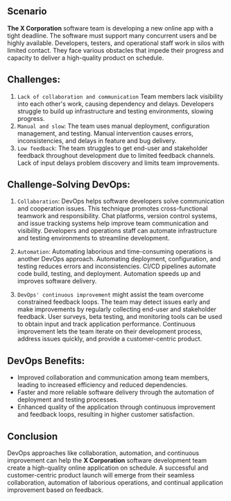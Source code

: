 ## Scenario
**The X Corporation** software team is developing a new online app with a tight deadline. The software must support many concurrent users and be highly available. Developers, testers, and operational staff work in silos with limited contact. They face various obstacles that impede their progress and capacity to deliver a high-quality product on schedule.

## Challenges:

1. `Lack of collaboration and communication` Team members lack visibility into each other's work, causing dependency and delays. Developers struggle to build up infrastructure and testing environments, slowing progress.
2. `Manual and slow`: The team uses manual deployment, configuration management, and testing. Manual intervention causes errors, inconsistencies, and delays in feature and bug delivery.
3. `Low feedback`: The team struggles to get end-user and stakeholder feedback throughout development due to limited feedback channels. Lack of input delays problem discovery and limits team improvements.

## Challenge-Solving DevOps:
1. `Collaboration`: DevOps helps software developers solve communication and cooperation issues. This technique promotes cross-functional teamwork and responsibility. Chat platforms, version control systems, and issue tracking systems help improve team communication and visibility. Developers and operations staff can automate infrastructure and testing environments to streamline development.

2. `Automation`: Automating laborious and time-consuming operations is another DevOps approach. Automating deployment, configuration, and testing reduces errors and inconsistencies. CI/CD pipelines automate code build, testing, and deployment. Automation speeds up and improves software delivery.

3. `DevOps' continuous improvement` might assist the team overcome constrained feedback loops. The team may detect issues early and make improvements by regularly collecting end-user and stakeholder feedback. User surveys, beta testing, and monitoring tools can be used to obtain input and track application performance. Continuous improvement lets the team iterate on their development process, address issues quickly, and provide a customer-centric product.

## DevOps Benefits:

- Improved collaboration and communication among team members, leading to increased efficiency and reduced dependencies.
- Faster and more reliable software delivery through the automation of deployment and testing processes.
- Enhanced quality of the application through continuous improvement and feedback loops, resulting in higher customer satisfaction.

## Сonclusion
DevOps approaches like collaboration, automation, and continuous improvement can help the **X Corporation** software development team create a high-quality online application on schedule. A successful and customer-centric product launch will emerge from their seamless collaboration, automation of laborious operations, and continual application improvement based on feedback.